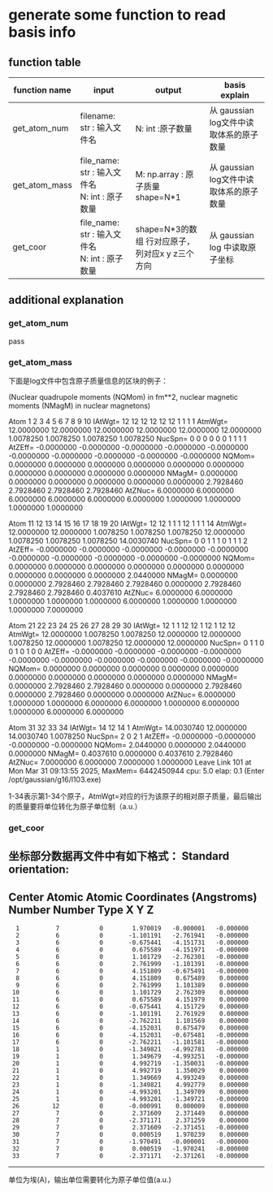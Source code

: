 # generate some function to read basis info
## function table
|function name|input|output|basis explain|
|-----|----|---|---|
|get_atom_num|filename: str : 输入文件名|N: int :原子数量|从 gaussian log文件中读取体系的原子数量|
|get_atom_mass|file_name: str : 输入文件名 <br> N: int : 原子数量|M: np.array : 原子质量 shape=N*1| 从 gaussian log文件中读取体系的原子数量 |
|get_coor|file_name: str : 输入文件名 <br> N: int : 原子数量|shape=N*3的数组 行对应原子，列对应x y z三个方向|从 gaussian log 中读取原子坐标|
## additional explanation
### get_atom_num
pass
### get_atom_mass
下面是log文件中包含原子质量信息的区块的例子：

 (Nuclear quadrupole moments (NQMom) in fm**2, nuclear magnetic moments (NMagM)
  in nuclear magnetons)

  Atom         1           2           3           4           5           6           7           8           9          10
 IAtWgt=          12          12          12          12          12          12           1           1           1           1
 AtmWgt=  12.0000000  12.0000000  12.0000000  12.0000000  12.0000000  12.0000000   1.0078250   1.0078250   1.0078250   1.0078250
 NucSpn=           0           0           0           0           0           0           1           1           1           1
 AtZEff=  -0.0000000  -0.0000000  -0.0000000  -0.0000000  -0.0000000  -0.0000000  -0.0000000  -0.0000000  -0.0000000  -0.0000000
 NQMom=    0.0000000   0.0000000   0.0000000   0.0000000   0.0000000   0.0000000   0.0000000   0.0000000   0.0000000   0.0000000
 NMagM=    0.0000000   0.0000000   0.0000000   0.0000000   0.0000000   0.0000000   2.7928460   2.7928460   2.7928460   2.7928460
 AtZNuc=   6.0000000   6.0000000   6.0000000   6.0000000   6.0000000   6.0000000   1.0000000   1.0000000   1.0000000   1.0000000

  Atom        11          12          13          14          15          16          17          18          19          20
 IAtWgt=          12          12           1           1           1          12           1           1           1          14
 AtmWgt=  12.0000000  12.0000000   1.0078250   1.0078250   1.0078250  12.0000000   1.0078250   1.0078250   1.0078250  14.0030740
 NucSpn=           0           0           1           1           1           0           1           1           1           2
 AtZEff=  -0.0000000  -0.0000000  -0.0000000  -0.0000000  -0.0000000  -0.0000000  -0.0000000  -0.0000000  -0.0000000  -0.0000000
 NQMom=    0.0000000   0.0000000   0.0000000   0.0000000   0.0000000   0.0000000   0.0000000   0.0000000   0.0000000   2.0440000
 NMagM=    0.0000000   0.0000000   2.7928460   2.7928460   2.7928460   0.0000000   2.7928460   2.7928460   2.7928460   0.4037610
 AtZNuc=   6.0000000   6.0000000   1.0000000   1.0000000   1.0000000   6.0000000   1.0000000   1.0000000   1.0000000   7.0000000

  Atom        21          22          23          24          25          26          27          28          29          30
 IAtWgt=          12           1           1          12          12           1          12           1          12          12
 AtmWgt=  12.0000000   1.0078250   1.0078250  12.0000000  12.0000000   1.0078250  12.0000000   1.0078250  12.0000000  12.0000000
 NucSpn=           0           1           1           0           0           1           0           1           0           0
 AtZEff=  -0.0000000  -0.0000000  -0.0000000  -0.0000000  -0.0000000  -0.0000000  -0.0000000  -0.0000000  -0.0000000  -0.0000000
 NQMom=    0.0000000   0.0000000   0.0000000   0.0000000   0.0000000   0.0000000   0.0000000   0.0000000   0.0000000   0.0000000
 NMagM=    0.0000000   2.7928460   2.7928460   0.0000000   0.0000000   2.7928460   0.0000000   2.7928460   0.0000000   0.0000000
 AtZNuc=   6.0000000   1.0000000   1.0000000   6.0000000   6.0000000   1.0000000   6.0000000   1.0000000   6.0000000   6.0000000

  Atom        31          32          33          34
 IAtWgt=          14          12          14           1
 AtmWgt=  14.0030740  12.0000000  14.0030740   1.0078250
 NucSpn=           2           0           2           1
 AtZEff=  -0.0000000  -0.0000000  -0.0000000  -0.0000000
 NQMom=    2.0440000   0.0000000   2.0440000   0.0000000
 NMagM=    0.4037610   0.0000000   0.4037610   2.7928460
 AtZNuc=   7.0000000   6.0000000   7.0000000   1.0000000
 Leave Link  101 at Mon Mar 31 09:13:55 2025, MaxMem=  6442450944 cpu:               5.0 elap:               0.1
 (Enter /opt/gaussian/g16/l103.exe)

1-34表示第1-34个原子，AtmWgt=对应的行为该原子的相对原子质量，最后输出的质量要将单位转化为原子单位制（a.u.）

### get_coor
坐标部分数据再文件中有如下格式：
                         Standard orientation:                         
 ---------------------------------------------------------------------
 Center     Atomic      Atomic             Coordinates (Angstroms)
 Number     Number       Type             X           Y           Z
 ---------------------------------------------------------------------
      1          7           0        1.970019   -0.000001   -0.000000
      2          6           0       -1.101191   -2.761941   -0.000000
      3          6           0       -0.675441   -4.151731   -0.000000
      4          6           0        0.675589   -4.151971   -0.000000
      5          6           0        1.101729   -2.762301   -0.000000
      6          6           0        2.761999   -1.101391   -0.000000
      7          6           0        4.151809   -0.675491   -0.000000
      8          6           0        4.151809    0.675489    0.000000
      9          6           0        2.761999    1.101389    0.000000
     10          6           0        1.101729    2.762309    0.000000
     11          6           0        0.675589    4.151979    0.000000
     12          6           0       -0.675441    4.151729    0.000000
     13          6           0       -1.101191    2.761929    0.000000
     14          6           0       -2.762211    1.101569    0.000000
     15          6           0       -4.152031    0.675479    0.000000
     16          6           0       -4.152031   -0.675481   -0.000000
     17          6           0       -2.762211   -1.101581   -0.000000
     18          1           0       -1.349821   -4.992781   -0.000000
     19          1           0        1.349679   -4.993251   -0.000000
     20          1           0        4.992719   -1.350031   -0.000000
     21          1           0        4.992719    1.350029    0.000000
     22          1           0        1.349669    4.993249    0.000000
     23          1           0       -1.349821    4.992779    0.000000
     24          1           0       -4.993201    1.349709    0.000000
     25          1           0       -4.993201   -1.349721   -0.000000
     26         12           0       -0.000991    0.000009    0.000000
     27          7           0        2.371609    2.371449    0.000000
     28          7           0       -2.371171    2.371259    0.000000
     29          7           0        2.371609   -2.371451   -0.000000
     30          7           0        0.000519    1.970239    0.000000
     31          7           0       -1.970491   -0.000001   -0.000000
     32          7           0        0.000519   -1.970241   -0.000000
     33          7           0       -2.371171   -2.371261   -0.000000
 ---------------------------------------------------------------------
单位为埃(A)，输出单位需要转化为原子单位值(a.u.)

